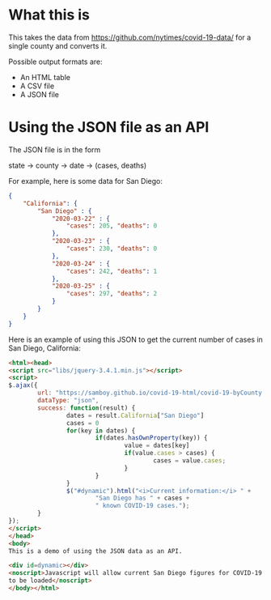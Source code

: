 # What this is

This takes the data from https://github.com/nytimes/covid-19-data/ for
a single county and converts it.

Possible output formats are:

* An HTML table
* A CSV file
* A JSON file

# Using the JSON file as an API

The JSON file is in the form

state → county → date → (cases, deaths)

For example, here is some data for San Diego:

```json
{
	"California": {
		"San Diego" : {
			"2020-03-22" : {
				"cases": 205, "deaths": 0
			},
			"2020-03-23" : {
				"cases": 230, "deaths": 0
			},
			"2020-03-24" : {
				"cases": 242, "deaths": 1
			},
			"2020-03-25" : {
				"cases": 297, "deaths": 2
			}
		}
	}
}
```

Here is an example of using this JSON to get the current number of cases
in San Diego, California:

```html
<html><head>
<script src="libs/jquery-3.4.1.min.js"></script>
<script>
$.ajax({
        url: "https://samboy.github.io/covid-19-html/covid-19-byCounty.json",
        dataType: "json",
        success: function(result) {
                dates = result.California["San Diego"]
                cases = 0
                for(key in dates) {
                        if(dates.hasOwnProperty(key)) {
                                value = dates[key]
                                if(value.cases > cases) {
                                        cases = value.cases;
                                }
                        }
                }
                $("#dynamic").html("<i>Current information:</i> " +
                        "San Diego has " + cases +
                        " known COVID-19 cases.");
        }
});
</script>
</head>
<body>
This is a demo of using the JSON data as an API.

<div id=dynamic></div>
<noscript>Javascript will allow current San Diego figures for COVID-19 
to be loaded</noscript>
</body></html>
```

